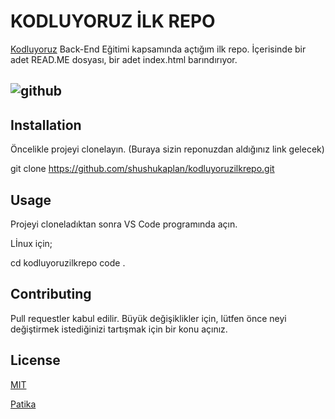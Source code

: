 # KODLUYORUZ İLK REPO
[Kodluyoruz](https://www.kodluyoruz.org/) Back-End Eğitimi kapsamında açtığım ilk repo.
İçerisinde bir adet READ.ME dosyası, bir adet index.html barındırıyor.

![github](https://user-images.githubusercontent.com/103348480/168273851-3c852079-2b39-4323-b306-e159287b43ff.png)
-------------

## Installation

Öncelikle projeyi clonelayın. (Buraya sizin reponuzdan aldığınız link gelecek)

git clone
https://github.com/shushukaplan/kodluyoruzilkrepo.git

## Usage

Projeyi cloneladıktan sonra VS Code programında açın.

Lİnux için;

cd kodluyoruzilkrepo
code .

## Contributing

Pull requestler kabul edilir. Büyük değişiklikler için, lütfen önce neyi değiştirmek istediğinizi tartışmak için bir konu açınız.

## License

[MIT](https://choosealicense.com/licenses/mit/)

[Patika](https://www.patika.dev/tr)
